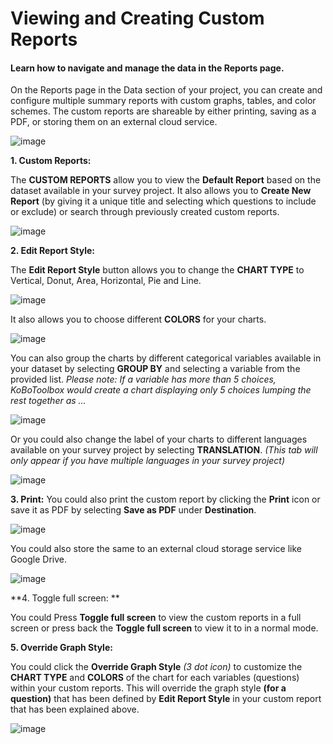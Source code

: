 # Viewing and Creating Custom Reports

#### Learn how to navigate and manage the data in the Reports page.

On the Reports page in the Data section of your project, you can create and configure multiple summary reports with custom graphs, tables, and color schemes. The custom reports are shareable by either printing, saving as a PDF, or storing them on an external cloud service.

![image](/images/creating_custom_reports/chart.jpg)

**1. Custom Reports:**

The **CUSTOM REPORTS** allow you to view the **Default Report** based on the dataset available in your survey project. It also allows you to **Create New Report** (by giving it a unique title and selecting which questions to include or exclude) or search through previously created custom reports. 

   ![image](/images/creating_custom_reports/custom_report.jpg)
   
**2. Edit Report Style:**

The **Edit Report Style** button allows you to change the **CHART TYPE** to Vertical, Donut, Area, Horizontal, Pie and Line. 

   ![image](/images/creating_custom_reports/report_style.png)

It also allows you to choose different **COLORS** for your charts. 
   
   ![image](/images/creating_custom_reports/style_color.png)

You can also group the charts by different categorical variables available in your dataset by selecting **GROUP BY** and selecting a variable from the provided list. _Please note: If a variable has more than 5 choices, KoBoToolbox would create a chart displaying only 5 choices lumping the rest together as …_

   ![image](/images/creating_custom_reports/group_by.png)

Or you could also change the label of your charts to different languages available on your survey project by selecting **TRANSLATION**. _(This tab will only appear if you have multiple languages in your survey project)_

   ![image](/images/creating_custom_reports/translation.png)

**3. Print:**
You could also print the custom report by clicking the **Print** icon or save it as PDF by selecting **Save as PDF** under **Destination**. 

   ![image](/images/creating_custom_reports/print.png)
   
You could also store the same to an external cloud storage service like Google Drive.

   ![image](/images/creating_custom_reports/destination.png)
 
**4. Toggle full screen: **

You could Press **Toggle full screen** to view the custom reports in a full screen or press back the **Toggle full screen** to view it to in a normal mode.

**5. Override Graph Style:**

You could click the **Override Graph Style** _(3 dot icon)_ to customize the **CHART TYPE** and **COLORS** of the chart for each variables (questions) within your custom reports. This will override the graph style **(for a question)** that has been defined by **Edit Report Style** in your custom report that has been explained above. 

   ![image](/images/creating_custom_reports/question_style.png)

